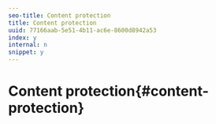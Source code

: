 ```yaml
---
seo-title: Content protection
title: Content protection
uuid: 77166aab-5e51-4b11-ac6e-8600d8942a53
index: y
internal: n
snippet: y
---
```


# Content protection{#content-protection}

